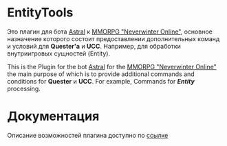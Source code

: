# EntityTools
Это плагин для бота [Astral](https://www.neverwinter-bot.com/forums/index.php) к [MMORPG "Neverwinter Online"](https://www.arcgames.com/en/games/neverwinter/news), основное назначение которого состоит предоставлении дополнительных команд и условий для **Quester'a** и **UCC**. Например, для обработки внутриигровых сущностей (Entity).

This is the Plugin for the bot [Astral](https://www.neverwinter-bot.com/forums/index.php) for the [MMORPG "Neverwinter Online"](https://www.arcgames.com/en/games/neverwinter/news) the main purpose of which is to provide additional commands and conditions for **Quester** и **UCC**. For example, Commands for ___Entity___ processing.

# Документация
Описание возможностей плагина доступно по [ссылке](https://qpahta3ep.github.io/EntityToolsDocs/)
